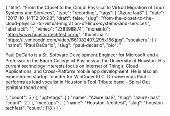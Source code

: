 {
  "title": "From the Closet to the Cloud! Physical to Virtual Migration of Linux Systems and Services",
  "type": "recording",
  "tags": [
    "Azure IaaS"
  ],
  "date": "2017-10-14T12:00:28",
  "draft": false,
  "slug": "from-the-closet-to-the-cloud-physical-to-virtual-migration-of-linux-systems-and-services",
  "abstract": "",
  "vimeo": "238398874",
  "moreinfo": "http://www.houstontechfest.com/",
  "thumbnail": "https://i.vimeocdn.com/video/661082407_295x166.jpg",
  "speakers": [
    {
      "name": "Paul DeCarlo",
      "slug": "paul-decarlo",
      "bio": "<p>Paul DeCarlo is a Sr. Software Development Engineer for Microsoft and a Professor in the Bauer College of Business at the University of Houston. His current technology interests focus on Internet of Things, Cloud Applications, and Cross-Platform mobile app development. He is also an experienced startup founder for WinCoder LLC. On weekends Paul performs as lead vocalist in Houston's Tool Tribute band - Spiral Out (spiraloutband.com).</p>",
      "count": 5
    }
  ],
  "ugtvtags": [
    {
      "name": "Azure IaaS",
      "slug": "azure-iaas",
      "count": 2
    }
  ],
  "meetups": [
    {
      "name": "Houston Techfest",
      "slug": "houston-techfest",
      "count": 118
    }
  ]
}